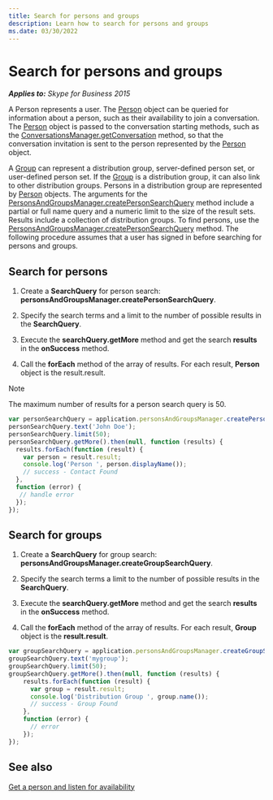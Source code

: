 ```yaml
---
title: Search for persons and groups
description: Learn how to search for persons and groups
ms.date: 03/30/2022
---
```


# Search for persons and groups

 _**Applies to:** Skype for Business 2015_

A Person represents a user. The [Person](http://officedev.github.io/skype-docs/Skype/WebSDK/model/api/interfaces/jcafe.person.html) object can be queried for information about a person, such as their availability to join a conversation. The [Person](http://officedev.github.io/skype-docs/Skype/WebSDK/model/api/interfaces/jcafe.person.html) object is passed to the conversation starting methods, such as the [ConversationsManager.getConversation](http://officedev.github.io/skype-docs/Skype/WebSDK/model/api/interfaces/jcafe.conversationsmanager.html#getconversation) method, so that the conversation invitation is sent to the person represented by the [Person](http://officedev.github.io/skype-docs/Skype/WebSDK/model/api/interfaces/jcafe.person.html) object.

A [Group](http://officedev.github.io/skype-docs/Skype/WebSDK/model/api/interfaces/jcafe.group.html) can represent a distribution group, server-defined person set, or user-defined person set. If the [Group](http://officedev.github.io/skype-docs/Skype/WebSDK/model/api/interfaces/jcafe.group.html) is a distribution group, it can also link to other distribution groups. Persons in a distribution group are represented by [Person](http://officedev.github.io/skype-docs/Skype/WebSDK/model/api/interfaces/jcafe.person.html) objects. The arguments for the [PersonsAndGroupsManager.createPersonSearchQuery](http://officedev.github.io/skype-docs/Skype/WebSDK/model/api/interfaces/jcafe.personsandgroupsmanager.html#createpersonsearchquery) method include a partial or full name query and a numeric limit to the size of the result sets. Results include a collection of distribution groups. To find persons, use the [PersonsAndGroupsManager.createPersonSearchQuery](http://officedev.github.io/skype-docs/Skype/WebSDK/model/api/interfaces/jcafe.personsandgroupsmanager.html#createpersonsearchquery) method.
The following procedure assumes that a user has signed in before searching for persons and groups.

## Search for persons

1. Create a **SearchQuery** for person search: **personsAndGroupsManager.createPersonSearchQuery**.

2. Specify the search terms and a limit to the number of possible results in the **SearchQuery**.

3. Execute the **searchQuery.getMore** method and get the search **results** in the **onSuccess** method.

4. Call the **forEach** method of the array of results. For each result, **Person** object is the result.result.

> [!NOTE]
> The maximum number of results for a person search query is 50.

  ```js
var personSearchQuery = application.personsAndGroupsManager.createPersonSearchQuery();
personSearchQuery.text('John Doe');
personSearchQuery.limit(50);
personSearchQuery.getMore().then(null, function (results) {
    results.forEach(function (result) {
      var person = result.result;
      console.log('Person ', person.displayName());
      // success - Contact Found            
    }, 
    function (error) {
     // handle error
    });
});

  ```

## Search for groups

1. Create a **SearchQuery** for group search: **personsAndGroupsManager.createGroupSearchQuery**.

2. Specify the search terms a limit to the number of possible results in the **SearchQuery**.

3. Execute the **searchQuery.getMore** method and get the search **results** in the **onSuccess** method.

4. Call the **forEach** method of the array of results. For each result, **Group** object is the **result.result**.

```js
var groupSearchQuery = application.personsAndGroupsManager.createGroupSearchQuery();
groupSearchQuery.text('mygroup');
groupSearchQuery.limit(50);
groupSearchQuery.getMore().then(null, function (results) {
    results.forEach(function (result) {
      var group = result.result;
      console.log('Distribution Group ', group.name());
      // success - Group Found
    }, 
    function (error) {
      // error
    });
});

```

## See also

[Get a person and listen for availability](/skype-sdk/websdk/docs/listenforavailability)

